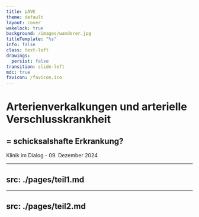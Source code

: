 ```yaml
---
title: pAVK
theme: default
layout: cover
wakelock: true
background: /images/wanderer.jpg
titleTemplate: "%s"
info: false
class: text-left
drawings:
  persist: false
transition: slide-left
mdc: true
favicon: /favicon.ico
---
```


# Arterienverkalkungen und arterielle Verschlusskrankheit

## = schicksalshafte Erkrankung?

<div class='abs-bl m-6'>
Klinik im Dialog - 09. Dezember 2024
      </div>

---
src: ./pages/teil1.md
---

---
src: ./pages/teil2.md
---
